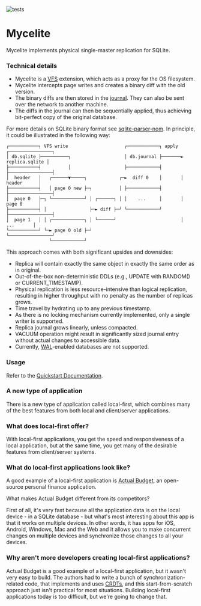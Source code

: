 ![tests](https://github.com/mycelial/mycelite/actions/workflows/tests.yml/badge.svg)

# Mycelite

Mycelite implements physical single-master replication for SQLite. 

### Technical details

- Mycelite is a [VFS](https://www.sqlite.org/vfs.html) extension, which acts 
as a proxy for the OS filesystem. 
- Mycelite intercepts page writes and creates a binary diff with the old version. 
- The binary diffs are then stored in the [journal](./journal/README.md). They can also be sent
over the network to another machine.
- The diffs in the journal can then be sequentially applied, thus achieving 
bit-perfect copy of the original database.

For more details on SQLite binary format see [sqlite-parser-nom](https://github.com/mycelial/sqlite-parser-nom).
In principle, it could be illustrated in the following way:

```
┌───────────┐ VFS write                     ┌────────────┐ apply ┌────────────────┐
│ db.sqlite ├──────────┐                    │ db.journal ├───────► replica.sqlite │
├───────────┤          │                    ├────────────┤       ├────────────────┤
│  header   │   ┌──────▼─────┐            ┌─►  diff 0    │       │    header      │
├───────────┤   │ page 0 new ├─┐          │ ├────────────┤       ├────────────────┤
│  page 0   ├─┐ └────────────┘ │ ┌──────┐ │ │    ...     │       │    page 0      │
├───────────┤ │                ├─► diff ├─┘ └────────────┘       ├────────────────┤
│  page 1   │ │ ┌────────────┐ │ └──────┘                        │      ...       │
└───────────┘ └─► page 0 old ├─┘                                 └────────────────┘
                └────────────┘
```

This approach comes with both significant upsides and downsides:
- Replica will contain exactly the same object in exactly the same order as in original.
- Out-of-the-box non-deterministic DDLs (e.g., UPDATE with RANDOM() or CURRENT_TIMESTAMP).
- Physical replication is less resource-intensive than logical replication, resulting in
higher throughput with no penalty as the number of replicas grows.
- Time travel by hydrating up to any previous timestamp.
- As there is no locking mechanism currently implemented, only a single writer is supported.
- Replica journal grows linearly, unless compacted.
- VACUUM operation might result in significantly sized journal entry without 
actual changes to accessible data.
- Currently, [WAL](https://www.sqlite.org/wal.html)-enabled databases are not supported.

### Usage
Refer to the [Quickstart Documentation](https://mycelial.com/docs/get-started/quick-start).

### A new type of application

There is a new type of application called local-first, which combines many of
the best features from both local and client/server applications.

### What does local-first offer?

With local-first applications, you get the speed and responsiveness of a local
application, but at the same time, you get many of the desirable features from
client/server systems.

### What do local-first applications look like?

A good example of a local-first application is [Actual
Budget](https://github.com/actualbudget/actual), an open-source personal finance
application.

What makes Actual Budget different from its competitors?

First of all, it's very fast because all the application data is on the local
device - in a SQLite database - but what's most interesting about this app is
that it works on multiple devices. In other words, it has apps for iOS, Android,
Windows, Mac and the Web and it allows you to make concurrent changes on
multiple devices and synchronize those changes to all your devices.

### Why aren't more developers creating local-first applications?

Actual Budget is a good example of a local-first application, but it wasn't very
easy to build. The authors had to write a bunch of synchronization-related code,
that implements and uses
[CRDTs](https://en.wikipedia.org/wiki/Conflict-free_replicated_data_type), and
this start-from-scratch approach just isn't practical for most situations.
Building local-first applications today is too difficult, but we're going to
change that.
